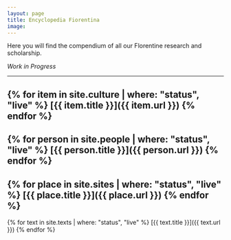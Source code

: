 ```yaml
---
layout: page
title: Encyclopedia Fiorentina
image:
---
```


Here you will find the compendium of all our Florentine research and scholarship.

*Work in Progress*

---
{% for item in site.culture | where: "status", "live" %}
  [{{ item.title }}]({{ item.url }})
{% endfor %}
---
{% for person in site.people | where: "status", "live" %}
  [{{ person.title }}]({{ person.url }})
{% endfor %}
---
{% for place in site.sites | where: "status", "live" %}
  [{{ place.title }}]({{ place.url }})
{% endfor %}
---
{% for text in site.texts | where: "status", "live" %}
  [{{ text.title }}]({{ text.url }})
{% endfor %}

